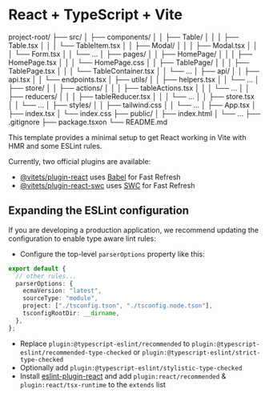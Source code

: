 # React + TypeScript + Vite

project-root/
├── src/
│   ├── components/
│   │   ├── Table/
│   │   │   ├── Table.tsx
│   │   │   └── TableItem.tsx
│   │   ├── Modal/
│   │   │   ├── Modal.tsx
│   │   │   └── Form.tsx
│   │   └── ...
│   ├── pages/
│   │   ├── HomePage/
│   │   │   ├── HomePage.tsx
│   │   │   └── HomePage.css
│   │   ├── TablePage/
│   │   │   ├── TablePage.tsx
│   │   │   └── TableContainer.tsx
│   │   └── ...
│   ├── api/
│   │   ├── api.tsx
│   │   └── endpoints.tsx
│   ├── utils/
│   │   ├── helpers.tsx
│   │   └── ...
│   ├── store/
│   │   ├── actions/
│   │   │   ├── tableActions.tsx
│   │   │   └── ...
│   │   ├── reducers/
│   │   │   ├── tableReducer.tsx
│   │   │   └── ...
│   │   ├── store.tsx
│   │   └── ...
│   ├── styles/
│   │   ├── tailwind.css
│   │   └── ...
│   ├── App.tsx
│   ├── index.tsx
│   └── index.css
├── public/
│   ├── index.html
│   └── ...
├── .gitignore
├── package.tsxon
└── README.md

This template provides a minimal setup to get React working in Vite with HMR and some ESLint rules.

Currently, two official plugins are available:

- [@vitets/plugin-react](https://github.com/vitets/vite-plugin-react/blob/main/packages/plugin-react/README.md) uses [Babel](https://babelts.io/) for Fast Refresh
- [@vitets/plugin-react-swc](https://github.com/vitets/vite-plugin-react-swc) uses [SWC](https://swc.rs/) for Fast Refresh

## Expanding the ESLint configuration

If you are developing a production application, we recommend updating the configuration to enable type aware lint rules:

- Configure the top-level `parserOptions` property like this:

```ts
export default {
  // other rules...
  parserOptions: {
    ecmaVersion: "latest",
    sourceType: "module",
    project: ["./tsconfig.tson", "./tsconfig.node.tson"],
    tsconfigRootDir: __dirname,
  },
};
```

- Replace `plugin:@typescript-eslint/recommended` to `plugin:@typescript-eslint/recommended-type-checked` or `plugin:@typescript-eslint/strict-type-checked`
- Optionally add `plugin:@typescript-eslint/stylistic-type-checked`
- Install [eslint-plugin-react](https://github.com/tsx-eslint/eslint-plugin-react) and add `plugin:react/recommended` & `plugin:react/tsx-runtime` to the `extends` list
